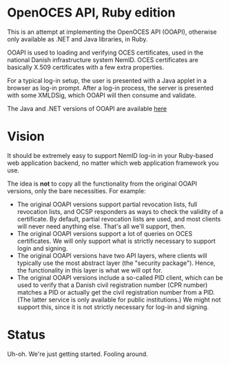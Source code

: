 OpenOCES API, Ruby edition
==========================
This is an attempt at implementing the OpenOCES API (OOAPI), otherwise only available as .NET
and Java libraries, in Ruby.

OOAPI is used to loading and verifying OCES certificates, used in the national Danish
infrastructure system NemID. OCES certificates are basically X.509 certificates with a few
extra properties.

For a typical log-in setup, the user is presented with a Java applet in a browser as log-in
prompt. After a log-in process, the server is presented with some XMLDSig, which OOAPI will
then consume and validate.

The Java and .NET versions of OOAPI are available [here](https://www.nets-danid.dk/produkter/for_tjenesteudbydere/nemid_tjenesteudbyder/nemid_tjenesteudbyder_support/tjenesteudbyderpakken/)


Vision
======
It should be extremely easy to support NemID log-in in your Ruby-based web application
backend, no matter which web application framework you use.

The idea is __not__ to copy all the functionality from the original OOAPI versions, only the
bare necessities. For example:

* The original OOAPI versions support partial revocation lists, full revocation lists, and
  OCSP responders as ways to check the validity of a certificate. By default, partial
  revocation lists are used, and most clients will never need anything else. That's all we'll
  support, then.
* The original OOAPI versions support a lot of queries on OCES certificates. We will only
  support what is strictly necessary to support login and signing.
* The original OOAPI versions have two API layers, where clients will typically use the most
  abstract layer (the "security package"). Hence, the functionality in this layer is what we
  will opt for.
* The original OOAPI versions include a so-called PID client, which can be used to verify that
  a Danish civil registration number (CPR number) matches a PID or actually get the civil
  registration number from a PID. (The latter service is only available for public
  institutions.) We might not support this, since it is not strictly necessary for log-in and
  signing.


Status
======
Uh-oh. We're just getting started. Fooling around.